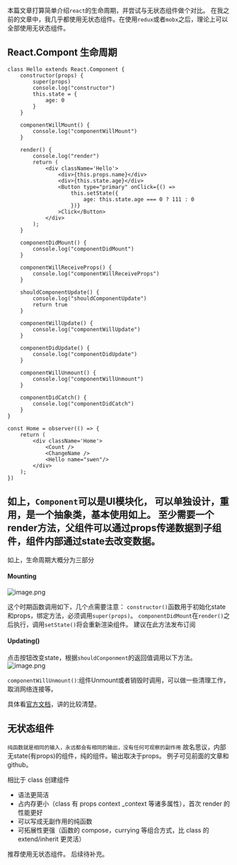 本篇文章打算简单介绍`react`的生命周期，并尝试与无状态组件做个对比。
在我之前的文章中，我几乎都使用无状态组件。在使用`redux`或者`mobx`之后，理论上可以全部使用无状态组件。

##  React.Compont  生命周期
```
class Hello extends React.Component {
    constructor(props) {
        super(props)
        console.log("constructor")
        this.state = {
            age: 0
        }
    }

    componentWillMount() {
        console.log("componentWillMount")
    }

    render() {
        console.log("render")
        return (
            <div className='Hello'>
                <div>{this.props.name}</div>
                <div>{this.state.age}</div>
                <Button type="primary" onClick={() =>
                    this.setState({
                        age: this.state.age === 0 ? 111 : 0
                    })}
                >Click</Button>
            </div>
        );
    }

    componentDidMount() {
        console.log("componentDidMount")
    }

    componentWillReceiveProps() {
        console.log("componentWillReceiveProps")
    }

    shouldComponentUpdate() {
        console.log("shouldComponentUpdate")
        return true
    }

    componentWillUpdate() {
        console.log("componentWillUpdate")
    }

    componentDidUpdate() {
        console.log("componentDidUpdate")
    }

    componentWillUnmount() {
        console.log("componentWillUnmount")
    }

    componentDidCatch() {
        console.log("componentDidCatch")
    }
}

const Home = observer(() => {
    return (
        <div className='Home'>
            <Count />
            <ChangeName />
            <Hello name="swen"/>
        </div>
    );
})
```
如上，`Component`可以是UI模块化， 可以单独设计，重用，是一个抽象类，基本使用如上。
至少需要一个render方法，父组件可以通过props传递数据到子组件，组件内部通过state去改变数据。
-------
如上，生命周期大概分为三部分
#### Mounting

![image.png](http://upload-images.jianshu.io/upload_images/1794675-5027216c81e0c369.png?imageMogr2/auto-orient/strip%7CimageView2/2/w/1240)

这个时期函数调用如下，几个点需要注意：
`constructor()`函数用于初始化state和props，绑定方法，必须调用`super(props)`。
`componentDidMount`在`render()`之后执行，调用`setState()`将会重新渲染组件。
建议在此方法发布订阅

#### Updating()
点击按钮改变state，根据`shouldConponment`的返回值调用以下方法。
![image.png](http://upload-images.jianshu.io/upload_images/1794675-079733bb3f0bc83b.png?imageMogr2/auto-orient/strip%7CimageView2/2/w/1240)

`componentWillUnmount()`:组件Unmount或者销毁时调用，可以做一些清理工作，取消网络连接等。

具体看[官方文档](https://reactjs.org/docs/react-component.html)，讲的比较清楚。

## 无状态组件
`纯函数就是相同的输入，永远都会有相同的输出，没有任何可观察的副作用`
故名思议，内部无state(有props)的组件，纯的组件。输出取决于props。
例子可见前面的文章和github。

相比于 class 创建组件
* 语法更简洁
* 占内存更小（class 有 props context _context 等诸多属性），首次 render 的性能更好
* 可以写成无副作用的纯函数
* 可拓展性更强（函数的 compose，currying 等组合方式，比 class 的 extend/inherit 更灵活）

推荐使用无状态组件。
后续待补充。
